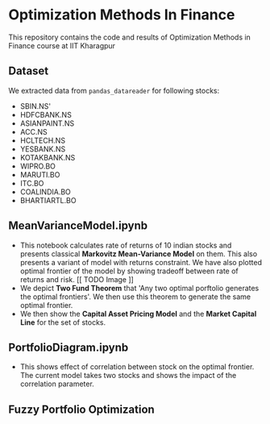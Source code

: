 # Optimization Methods In Finance
This repository contains the code and results of Optimization Methods in Finance course at IIT Kharagpur

## Dataset
We extracted data from `pandas_datareader` for following stocks:
- SBIN.NS'
- HDFCBANK.NS
- ASIANPAINT.NS
- ACC.NS
- HCLTECH.NS
- YESBANK.NS
- KOTAKBANK.NS
- WIPRO.BO
- MARUTI.BO
- ITC.BO
- COALINDIA.BO
- BHARTIARTL.BO


## MeanVarianceModel.ipynb	
- This notebook calculates rate of returns of 10 indian stocks and presents classical **Markovitz Mean-Variance Model** on them. This also presents a variant of model with returns constraint. We have also plotted optimal frontier of the model by showing tradeoff between rate of returns and risk. 
[[ TODO Image ]]
- We depict **Two Fund Theorem** that 'Any two optimal porftolio generates the optimal frontiers'. We then use this theorem to generate the same optimal frontier.
- We then show the **Capital Asset Pricing Model** and the **Market Capital Line** for the set of stocks.

## PortfolioDiagram.ipynb
- This shows effect of correlation between stock on the optimal frontier. The current model takes two stocks and shows the impact of the correlation parameter.

## Fuzzy Portfolio Optimization
